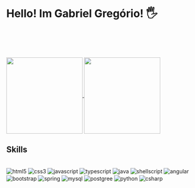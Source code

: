 # Hello! Im Gabriel Gregório! 🖐️
</br>
</br></br>
<div style="display:inline"></br>

<a href="https://github.com/anuraghazra/github-readme-stats">
  <img height=200 align="center" src="https://github-readme-stats.vercel.app/api?username=gabr1eldev" />
</a>
<a href="https://github.com/anuraghazra/convoychat">
  <img height=200 align="center"  src="https://github-readme-stats.vercel.app/api/top-langs?username=ggreg1987&layout=compact&langs_count=8&card_width=320" />
</a>
    
</div>

## Skills

<div style="display: inline_block"></br>
    <img alt = "html5" align="center" 
    src="https://img.shields.io/badge/HTML5-E34F26?style=for-the-badge&logo=html5&logoColor=white">
    <img alt = "css3" align="center" 
    src="https://img.shields.io/badge/CSS3-1572B6?style=for-the-badge&logo=css3&logoColor=whit">
    <img alt = "javascript" align="center" 
    src="https://img.shields.io/badge/JavaScript-323330?style=for-the-badge&logo=javascript&logoColor=F7DF1E">
    <img alt = "typescript" align="center" 
    src="https://img.shields.io/badge/TypeScript-007ACC?style=for-the-badge&logo=typescript&logoColor=white">
    <img alt = "java" align="center" 
    src="https://img.shields.io/badge/Java-ED8B00?style=for-the-badge&logo=openjdk&logoColor=white">
    <img alt = "shellscript" align="center" 
    src="https://img.shields.io/badge/Shell_Script-121011?style=for-the-badge&logo=gnu-bash&logoColor=white">
    <img alt = "angular" align="center" 
    src="https://img.shields.io/badge/Angular-DD0031?style=for-the-badge&logo=angular&logoColor=white">
    <img alt = "bootstrap" align="center" 
    src="https://img.shields.io/badge/Bootstrap-563D7C?style=for-the-badge&logo=bootstrap&logoColor=white">
    <img alt = "spring" align="center" 
    src="https://img.shields.io/badge/Spring-6DB33F?style=for-the-badge&logo=spring&logoColor=white">
    <img alt = "mysql" align="center" 
    src="https://img.shields.io/badge/MySQL-00000F?style=for-the-badge&logo=mysql&logoColor=white">
    <img alt = "postgree" align="center" 
    src="https://img.shields.io/badge/PostgreSQL-316192?style=for-the-badge&logo=postgresql&logoColor=white">
    <img alt = "python" align="center" 
    src="https://img.shields.io/badge/Python-3776AB?style=for-the-badge&logo=python&logoColor=white">
    <img alt = "csharp" align="center"
    src="https://img.shields.io/badge/C%23-239120?style=for-the-badge&logo=c-sharp&logoColor=white">
</div>
